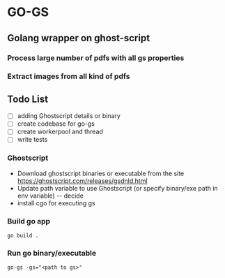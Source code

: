 # GO-GS
## Golang wrapper on ghost-script
### Process large number of pdfs with all gs properties
### Extract images from all kind of pdfs

## Todo List

- [ ] adding Ghostscript details or binary
- [ ] create codebase for go-gs
- [ ] create workerpool and thread
- [ ] write tests

### Ghostscript
- Download ghostscript binaries or executable from the site https://ghostscript.com/releases/gsdnld.html
- Update path variable to use Ghostscript (or specify binary/exe path in env variable) -- decide
- install cgo for executing gs

### Build go app
```
go build .
```

### Run go binary/executable
```
go-gs -gs="<path to gs>"
```